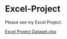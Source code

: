 # Excel-Project

Please see my Excel Project. 

[Excel Project Dataset.xlsx](https://github.com/irrkaya/Excel-Project/files/11855905/Excel.Project.Dataset.xlsx)
